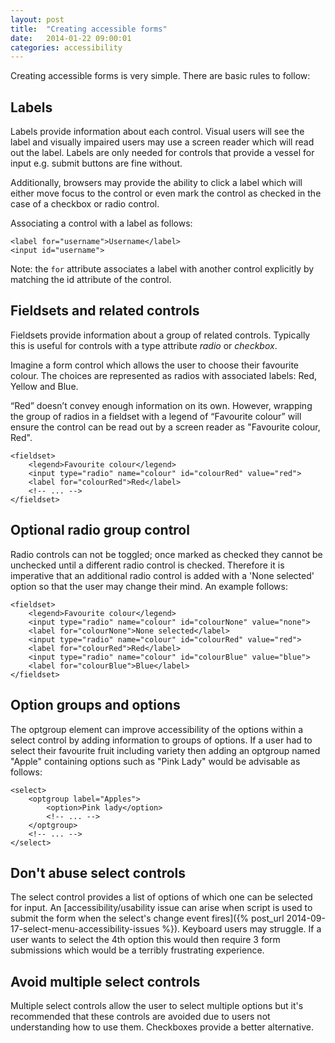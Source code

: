 ```yaml
---
layout: post
title:  "Creating accessible forms"
date:   2014-01-22 09:00:01
categories: accessibility
---
```


<!-- none option on radios -->

Creating accessible forms is very simple. There are basic rules to follow:

## Labels

Labels provide information about each control. Visual users will see the label and visually impaired users may use a screen reader which will read out the label. Labels are only needed for controls that provide a vessel for input e.g. submit buttons are fine without.

Additionally, browsers may provide the ability to click a label which will either move focus to the control or even mark the control as checked in the case of a checkbox or radio control.

Associating a control with a label as follows:

	<label for="username">Username</label>
	<input id="username">

Note: the `for` attribute associates a label with another control explicitly by matching the id attribute of the control.

## Fieldsets and related controls

Fieldsets provide information about a group of related controls. Typically this is useful for controls with a type attribute *radio* or *checkbox*.

Imagine a form control which allows the user to choose their favourite colour. The choices are represented as radios with associated labels: Red, Yellow and Blue.

“Red” doesn’t convey enough information on its own. However, wrapping the group of radios in a fieldset with a legend of “Favourite colour” will ensure the control can be read out by a screen reader as "Favourite colour, Red".

	<fieldset>
		<legend>Favourite colour</legend>
		<input type="radio" name="colour" id="colourRed" value="red">
		<label for="colourRed">Red</label>
		<!-- ... -->
	</fieldset>

## Optional radio group control

Radio controls can not be toggled; once marked as checked they cannot be unchecked until a different radio control is checked. Therefore it is imperative that an additional radio control is added with a 'None selected' option so that the user may change their mind. An example follows:

	<fieldset>
		<legend>Favourite colour</legend>
		<input type="radio" name="colour" id="colourNone" value="none">
		<label for="colourNone">None selected</label>
		<input type="radio" name="colour" id="colourRed" value="red">
		<label for="colourRed">Red</label>
		<input type="radio" name="colour" id="colourBlue" value="blue">
		<label for="colourBlue">Blue</label>
	</fieldset>

## Option groups and options

The optgroup element can improve accessibility of the options within a select control by adding information to groups of options. If a user had to select their favourite fruit including variety then adding an optgroup named "Apple" containing options such as "Pink Lady" would be advisable as follows:

	<select>
		<optgroup label="Apples">
			<option>Pink lady</option>
			<!-- ... -->
		</optgroup>
		<!-- ... -->
	</select>

## Don't abuse select controls

The select control provides a list of options of which one can be selected for input. An [accessibility/usability issue can arise when script is used to submit the form when the select's change event fires]({% post_url 2014-09-17-select-menu-accessibility-issues %}). Keyboard users may struggle. If a user wants to select the 4th option this would then require 3 form submissions which would be a terribly frustrating experience.

## Avoid multiple select controls

Multiple select controls allow the user to select multiple options but it's recommended that these controls are avoided due to users not understanding how to use them. Checkboxes provide a better alternative.